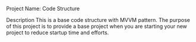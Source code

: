 Project Name: Code Structure

Description
This is a base code structure with MVVM pattern. The purpose of this project is to provide a base project when you are starting your new project to reduce startup time and efforts.

